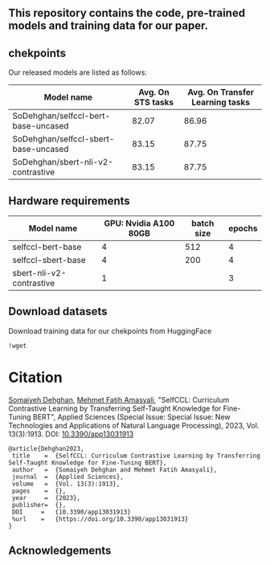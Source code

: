 ## This repository contains the code, pre-trained models and training data for our paper.

## chekpoints
Our released models are listed as follows: 

| Model name                             | Avg. On STS tasks | Avg. On Transfer Learning tasks |
| -------------------------------------- | ----------------- | ------------------------------- |
| SoDehghan/selfccl-bert-base-uncased    |       82.07       |                     86.96       |
| SoDehghan/selfccl-sbert-base-uncased   |       83.15       |                     87.75       |
| SoDehghan/sbert-nli-v2-contrastive     |       83.15       |                     87.75       |


## Hardware requirements

| Model name               |  GPU: Nvidia A100 80GB  |  batch size | epochs  |  
| ------------------------ | ----------------------- | ----------- | ------- | 
| selfccl-bert-base        |           4             |     512     |    4    |  
| selfccl-sbert-base       |           4             |     200     |    4    |
| sbert-nli-v2-contrastive |           1             |             |    3    |


## Download datasets
Download training data for our chekpoints from HuggingFace

```
!wget 

```

# Citation
[Somaiyeh Dehghan](https://scholar.google.com/citations?user=_cZFR5sAAAAJ&hl=en), [Mehmet Fatih Amasyali](https://avesis.yildiz.edu.tr/amasyali/), "SelfCCL: Curriculum Contrastive Learning by Transferring Self-Taught Knowledge for Fine-Tuning BERT", Applied Sciences (Special Issue: Special Issue:  New Technologies and Applications of Natural Language Processing), 2023, Vol. 13(3):1913. DOI: [10.3390/app13031913](https://doi.org/10.3390/app13031913)

```
@article{Dehghan2023,
 title    =  {SelfCCL: Curriculum Contrastive Learning by Transferring Self-Taught Knowledge for Fine-Tuning BERT},
 author   =  {Somaiyeh Dehghan and Mehmet Fatih Amasyali},
 journal  =  {Applied Sciences},
 volume   =  {Vol. 13(3):1913},
 pages    =  {},
 year     =  {2023},
 publisher=  {},
 DOI     =   {10.3390/app13031913}
 %url    =   {https://doi.org/10.3390/app13031913}
}
```



## Acknowledgements

